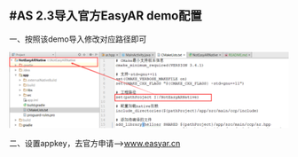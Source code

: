#AS 2.3导入官方EasyAR demo配置
-----
一、按照该demo导入修改对应路径即可

![](image-file/QQ截图20170331102956.png)

二、设置appkey，去官方申请-->www.easyar.cn
